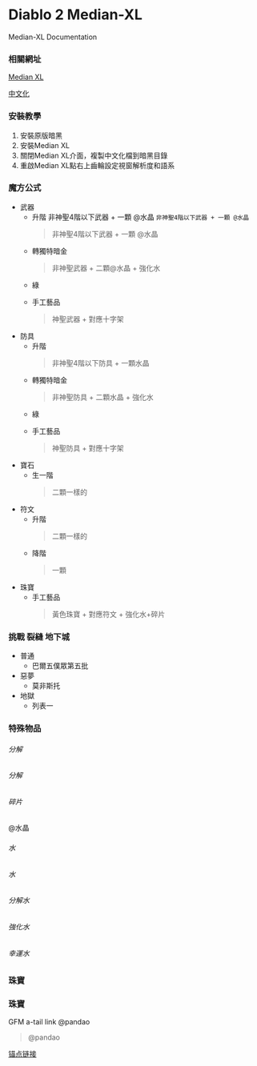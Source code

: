 # Diablo 2 Median-XL
Median-XL Documentation

### 相關網址

[Median XL](https://www.median-xl.com/)

[中文化](https://drive.google.com/drive/folders/1CUXpvFurxp30d-V_qqvnzP39B0U_Bv9b?usp=sharing
)

### 安裝教學

1. 安裝原版暗黑
2. 安裝Median XL
3. 關閉Median XL介面，複製中文化檔到暗黑目錄
4. 重啟Median XL點右上齒輪設定視窗解析度和語系

### 魔方公式
+ 武器
    + 升階
        非神聖4階以下武器 + 一顆 @水晶
        `非神聖4階以下武器 + 一顆 @水晶`
        >非神聖4階以下武器 + 一顆 @水晶
    + 轉獨特暗金
        >非神聖武器 + 二顆@水晶 + 強化水
    + 綠
        >
    + 手工藝品
        >神聖武器 + 對應十字架
+ 防具
    + 升階
        >非神聖4階以下防具 + 一顆水晶
    + 轉獨特暗金
        >非神聖防具 + 二顆水晶 + 強化水
    + 綠
        >
    + 手工藝品
        >神聖防具 + 對應十字架
+ 寶石
    + 生一階
        >二顆一樣的
+ 符文
    + 升階
        >二顆一樣的
    + 降階
        >一顆
+ 珠寶
    + 手工藝品
        >黃色珠寶 + 對應符文 + 強化水+碎片

### 挑戰 裂縫 地下城
+ 普通
    + 巴爾五僕眾第五批
+ 惡夢
    + 莫非斯托
+ 地獄
    + 列表一

### 特殊物品
###### 分解
###### 分解
###### 碎片
@水晶
###### 水
###### 水
###### 分解水
###### 強化水
###### 幸運水

### 珠寶

### 珠寶

GFM a-tail link @pandao

> @pandao


[锚点链接][anchor-id] 

[anchor-id]: http://www.this-anchor-link.com/
